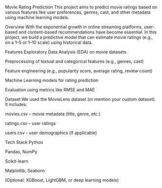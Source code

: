  Movie Rating Prediction
This project aims to predict movie ratings based on various features like user preferences, genres, cast, and other metadata using machine learning models.

 Overview
With the exponential growth in online streaming platforms, user-based and content-based recommendations have become essential. In this project, we build a predictive model that can estimate movie ratings (e.g., on a 1–5 or 1–10 scale) using historical data.

 Features
Exploratory Data Analysis (EDA) on movie datasets

Preprocessing of textual and categorical features (e.g., genres, cast)

Feature engineering (e.g., popularity score, average rating, review count)

Machine Learning models for rating prediction

Evaluation using metrics like RMSE and MAE

Dataset
We used the MovieLens dataset (or mention your custom dataset). It includes:

movies.csv – movie metadata (title, genre, etc.)

ratings.csv – user ratings

users.csv – user demographics (if applicable)

Tech Stack
Python

Pandas, NumPy

Scikit-learn

Matplotlib, Seaborn

(Optional: XGBoost, LightGBM, or deep learning models)
